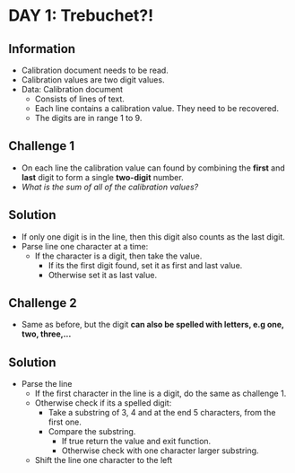 # DAY 1: Trebuchet?!

## Information

- Calibration document needs to be read.
- Calibration values are two digit values.
- Data: Calibration document
    - Consists of lines of text.
    - Each line contains a calibration value. They need to be recovered.
    - The digits are in range 1 to 9.

## Challenge 1

- On each line the calibration value can found by combining the **first** and **last** digit to form a single **two-digit** number.
- *What is the sum of all of the calibration values?*

## Solution

- If only one digit is in the line, then this digit also counts as the last digit.
- Parse line one character at a time:
    - If the character is a digit, then take the value.
        - If its the first digit found, set it as first and last value.
        - Otherwise set it as last value.

## Challenge 2

- Same as before, but the digit **can also be spelled with letters, e.g one, two, three,...**

## Solution

- Parse the line
    - If the first character in the line is a digit, do the same as challenge 1.
    - Otherwise check if its a spelled digit:
        - Take a substring of 3, 4 and at the end 5 characters, from the first one.
        - Compare the substring.
            - If true return the value and exit function.
            - Otherwise check with one character larger substring.
    - Shift the line one character to the left
